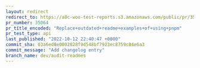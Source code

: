 ```yaml
---
layout: redirect
redirect_to: https://a8c-woo-test-reports.s3.amazonaws.com/public/pr/35064/api/index.html
pr_number: 35064
pr_title_encoded: "Replace+outdated+readme+examples+of+using+pnpm"
pr_test_type: api
last_published: "2022-10-12 22:40:47 +0000"
commit_sha: 03a6ed8e0002828f9d548bf7923ec8759c84e6a3
commit_message: "Add changelog entry"
branch_name: dev/audit-readmes
---
```

